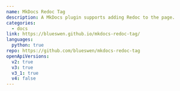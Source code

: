 ```yaml
---
name: MkDocs Redoc Tag
description: A MkDocs plugin supports adding Redoc to the page.
categories:
  - docs
link: https://blueswen.github.io/mkdocs-redoc-tag/
languages:
  python: true
repo: https://github.com/blueswen/mkdocs-redoc-tag
openApiVersions:
  v2: true
  v3: true
  v3_1: true
  v4: false
---
```

